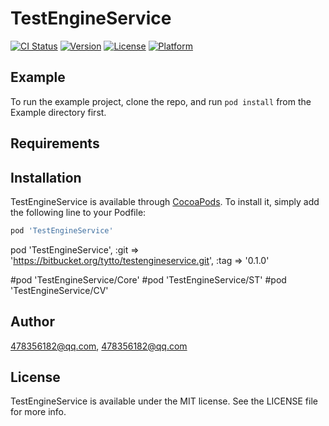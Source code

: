 # TestEngineService

[![CI Status](https://img.shields.io/travis/478356182@qq.com/TestEngineService.svg?style=flat)](https://travis-ci.org/478356182@qq.com/TestEngineService)
[![Version](https://img.shields.io/cocoapods/v/TestEngineService.svg?style=flat)](https://cocoapods.org/pods/TestEngineService)
[![License](https://img.shields.io/cocoapods/l/TestEngineService.svg?style=flat)](https://cocoapods.org/pods/TestEngineService)
[![Platform](https://img.shields.io/cocoapods/p/TestEngineService.svg?style=flat)](https://cocoapods.org/pods/TestEngineService)

## Example

To run the example project, clone the repo, and run `pod install` from the Example directory first.

## Requirements

## Installation

TestEngineService is available through [CocoaPods](https://cocoapods.org). To install
it, simply add the following line to your Podfile:

```ruby
pod 'TestEngineService'
```

pod 'TestEngineService', :git => 'https://bitbucket.org/tytto/testengineservice.git', :tag => '0.1.0'

#pod 'TestEngineService/Core'
#pod 'TestEngineService/ST'
#pod 'TestEngineService/CV'


## Author

478356182@qq.com, 478356182@qq.com

## License

TestEngineService is available under the MIT license. See the LICENSE file for more info.
